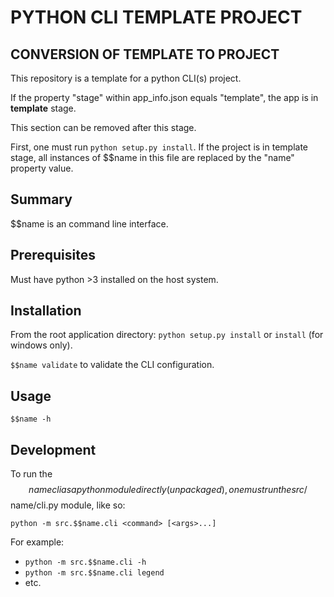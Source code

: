 # PYTHON CLI TEMPLATE PROJECT

## CONVERSION OF TEMPLATE TO PROJECT

This repository is a template for a python CLI(s) project.

If the property "stage" within app_info.json equals "template", the app is in **template** stage.

This section can be removed after this stage.

First, one must run ```python setup.py install```. If the project is in template stage, all instances of $$name
in this file are replaced by the "name" property value.

## Summary

$$name is an command line interface.

## Prerequisites

Must have python >3 installed on the host system.

## Installation

From the root application directory: `python setup.py install` or `install` (for windows only).

`$$name validate` to validate the CLI configuration.

## Usage

`$$name -h`

## Development

To run the $$name cli as a python module directly (unpackaged), one must run the src/$$name/cli.py module, like so:

`python -m src.$$name.cli <command> [<args>...]`

For example:
  * `python -m src.$$name.cli -h`
  * `python -m src.$$name.cli legend`
  * etc.